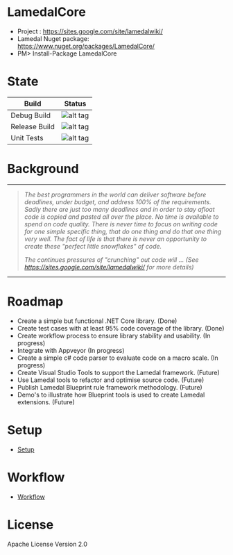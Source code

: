 # LamedalCore
* Project : https://sites.google.com/site/lamedalwiki/
* Lamedal Nuget package: https://www.nuget.org/packages/LamedalCore/
* PM> Install-Package LamedalCore

# State
Build | Status
------------ | -------------
Debug Build | ![alt tag](https://ci.appveyor.com/api/projects/status/s8ox68g39xc9tfne?svg=true)
Release Build | ![alt tag](https://ci.appveyor.com/api/projects/status/9t93y3013de1ktwg?svg=true)
Unit Tests | ![alt tag](https://ci.appveyor.com/api/projects/status/r64leqcijlqfj24h?svg=true)

# Background
-------------------------------------------------------------------------------------
> <i> The best programmers in the world can deliver software before deadlines, under budget, 
> and address 100% of the requirements. Sadly there are just too many deadlines and in order 
> to stay afloat code is copied and pasted all over the place. No time is available to spend 
> on code quality. There is never time to focus on writing code for one simple specific thing, 
> that do one thing and do that one thing very well. The fact of life is that there is never 
> an opportunity to create these "perfect little snowflakes" of code. 
>
> The continues pressures of "crunching" out code will ... 
>           (See https://sites.google.com/site/lamedalwiki/ for more details)  </i>
--------------------------------------------------------------------------------------------

# Roadmap
* Create a simple but functional .NET Core library. (Done)
* Create test cases with at least 95% code coverage of the library. (Done) 
* Create workflow process to ensure library stability and usability. (In progress)
* Integrate with Appveyor (In progress)
* Create a simple c# code parser to evaluate code on a macro scale. (In progress)
* Create Visual Studio Tools to support the Lamedal framework. (Future)
* Use Lamedal tools to refactor and optimise source code. (Future)
* Publish Lamedal Blueprint rule framework methodology. (Future)
* Demo's to illustrate how Blueprint tools is used to create Lamedal extensions. (Future)

# Setup
* [Setup](docs/Setup.md)

# Workflow
* [Workflow](docs/Workflow.md)

# License
Apache License Version 2.0
